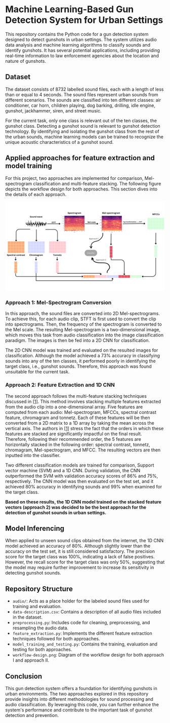 # Machine Learning-Based Gun Detection System for Urban Settings

This repository contains the Python code for a gun detection system designed to detect gunshots in urban settings. The system utilizes audio data analysis and machine learning algorithms to classify sounds and identify gunshots. It has several potential applications, including providing real-time information to law enforcement agencies about the location and nature of gunshots.

## Dataset

The dataset consists of 8732 labelled sound files, each with a length of less than or equal to 4 seconds. The sound files represent urban sounds from different scenarios. The sounds are classified into ten different classes: air conditioner, car horn, children playing, dog barking, drilling, idle engine, gunshot, jackhammer, siren, and street music.

For the current task, only one class is relevant out of the ten classes, the gunshot class. Detecting a gunshot sound is relevant to gunshot detection technology. By identifying and isolating the gunshot class from the rest of the urban sounds, machine learning models can be trained to recognize the unique acoustic characteristics of a gunshot sound.

## Applied approaches for feature extraction and model training

For this project, two approaches are implemented for comparison, Mel-spectrogram classification and multi-feature stacking. The following figure depicts the workflow design for both approaches. This section dives into the details of each approach.

![](./workflow-design.png)

### Approach 1: Mel-Spectrogram Conversion

In this approach, the sound files are converted into 2D Mel-spectrograms. To achieve this, for each audio clip, STFT is first used to convert the clip into spectrograms. Then, the frequency of the spectrogram is converted to the Mel scale. The resulting Mel-spectrogram is a two-dimensional image, which moves this task from audio classification into the image classification paradigm. The images is then be fed into a 2D CNN for classification.

The 2D CNN model was trained and evaluated on the resulted images for classification. Although the model achieved a 73% accuracy in classifying sounds into any of the ten classes, it performed poorly in identifying the target class, i.e., gunshot sounds. Therefore, this approach was found unsuitable for the current task.

### Approach 2: Feature Extraction and 1D CNN

The second approach follows the multi-feature stacking techniques discussed in [[1]](https://www.researchgate.net/publication/365912955_Multi-feature_stacking_order_impact_on_speech_emotion_recognition_performance). This method involves stacking multiple features extracted from the audio clip into a one-dimensional array. Five features are computed from each audio: Mel-spectrogram, MFCCs, spectral contrast feature, chromagram and tonnetz. Each of these features will be then converted from a 2D matrix to a 1D array by taking the mean across the vertical axis. The authors in [[1]](https://www.researchgate.net/publication/365912955_Multi-feature_stacking_order_impact_on_speech_emotion_recognition_performance) stress the fact that the orders in which these features are stacked are significantly impactful on the final result. Therefore, following their recommended order, the 5 features are horizontally stacked in the following order: spectral contrast, tonnetz, chromagram, Mel-spectrogram, and MFCC. The resulting vectors are then inputted into the classifier.

Two different classification models are trained for comparison, Support vector machine (SVM) and a 1D CNN. During validation, the CNN outperformed the SVM with validation accuracy scores of 86% and 75%, respectively. The CNN model was then evaluated on the test set, and it achieved 80% accuracy in identifying sounds and 99% when examined for the target class.

**Based on these results, the 1D CNN model trained on the stacked feature vectors (approach 2) was decided to be the best approach for the detection of gunshot sounds in urban settings.**

## Model Inferencing

When applied to unseen sound clips obtained from the internet, the 1D CNN model achieved an accuracy of 80%. Although slightly lower than the accuracy on the test set, it is still considered satisfactory. The precision score for the target class was 100%, indicating a lack of false positives. However, the recall score for the target class was only 50%, suggesting that the model may require further improvement to increase its sensitivity in detecting gunshot sounds.

## Repository Structure

- `audio/`: Acts as a place holder for the labeled sound files used for training and evaluation.
- `data-description.csv`: Contains a description of all audio files included in the dataset.
- `preprocessing.py`: Includes code for cleaning, preprocessing, and resampling the audio data.
- `feature_extraction.py`: Implements the different feature extraction techniques followed for both approaches.
- `model_training_and_testing.py`: Contains the training, evaluation and testing for both approaches.
- `workflow-design.png`: Diagram of the workflow design for both approach I and approach II.

## Conclusion

This gun detection system offers a foundation for identifying gunshots in urban environments. The two approaches explored in this repository provide insights into different methodologies for sound processing and audio classification. By leveraging this code, you can further enhance the system's performance and contribute to the important task of gunshot detection and prevention.
